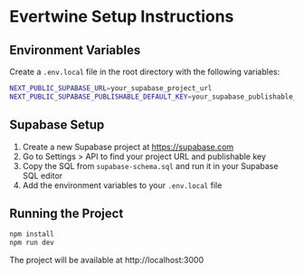 # Evertwine Setup Instructions

## Environment Variables

Create a `.env.local` file in the root directory with the following variables:

```bash
NEXT_PUBLIC_SUPABASE_URL=your_supabase_project_url
NEXT_PUBLIC_SUPABASE_PUBLISHABLE_DEFAULT_KEY=your_supabase_publishable_key
```

## Supabase Setup

1. Create a new Supabase project at https://supabase.com
2. Go to Settings > API to find your project URL and publishable key
3. Copy the SQL from `supabase-schema.sql` and run it in your Supabase SQL editor
4. Add the environment variables to your `.env.local` file

## Running the Project

```bash
npm install
npm run dev
```

The project will be available at http://localhost:3000

